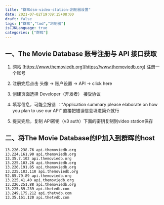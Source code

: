```yaml
---
title: "群晖dsm-video-station-刮削器设置"
date: 2021-07-02T19:09:15+08:00
draft: false
tags: ["群晖","tmd","刮削器"]
isCJKLanguage: true
categories: ["群晖"]
---
```


## 一、The Movie Database 账号注册与 API 接口获取

1. 网站 [https://www.themoviedb.org](https://www.themoviedb.org) 注册一个账号
2. 注册完后点击   头像 -> 账户设置 -> API -> click here
3. 创建页面选择 Developer（开发者） 接受协议
4. 填写信息，可能会报错 ：“Application summary please elaborate on how you plan to use our API” 直接把错误信息填进简介就行

5. 提交完后，复制 API密钥（v3 auth）下面的密钥复制到video station保存

## 二、将The Movie Database的IP加入到群晖的host

```shell
13.226.238.76 api.themoviedb.org
13.224.161.90 api.themoviedb.org
13.35.7.102 api.themoviedb.org
13.225.103.26 api.themoviedb.org
13.226.191.85 api.themoviedb.org
13.225.103.110 api.themoviedb.org
52.85.79.89 api.themoviedb.org
13.225.41.40 api.themoviedb.org
13.226.251.88 api.themoviedb.org
13.225.89.239 api.thetvdb.com
13.249.175.212 api.thetvdb.com
13.35.161.120 api.thetvdb.com
```